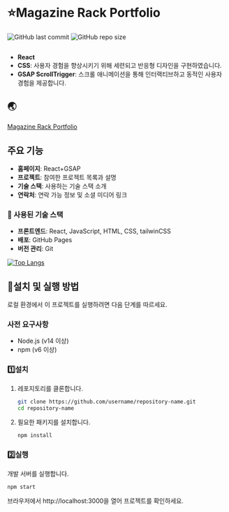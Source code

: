 # ⭐Magazine Rack Portfolio

![GitHub last commit](https://img.shields.io/github/last-commit/Da1re/magazine-rack)
![GitHub repo size](https://img.shields.io/github/repo-size/Da1re/magazine-rack)

##

- **React**
- **CSS**: 사용자 경험을 향상시키기 위해 세련되고 반응형 디자인을 구현하였습니다.
- **GSAP ScrollTrigger**: 스크롤 애니메이션을 통해 인터랙티브하고 동적인 사용자 경험을 제공합니다.

## 🌏

[Magazine Rack Portfolio](https://Da1re.github.io/magazine-rack)

## 주요 기능

- **홈페이지**: React+GSAP
- **프로젝트**: 참여한 프로젝트 목록과 설명
- **기술 스택**: 사용하는 기술 스택 소개
- **연락처**: 연락 가능 정보 및 소셜 미디어 링크

### 💌 사용된 기술 스택

- **프론트엔드**: React, JavaScript, HTML, CSS, tailwinCSS
- **배포**: GitHub Pages
- **버전 관리**: Git

[![Top Langs](https://github-readme-stats.vercel.app/api/top-langs/?username=Da1re&layout=compact)](https://github.com/anuraghazra/github-readme-stats)

## 📌설치 및 실행 방법

로컬 환경에서 이 프로젝트를 실행하려면 다음 단계를 따르세요.

### 사전 요구사항

- Node.js (v14 이상)
- npm (v6 이상)

### 1️⃣설치

1. 레포지토리를 클론합니다.

   ```sh
   git clone https://github.com/username/repository-name.git
   cd repository-name
   ```

2. 필요한 패키지를 설치합니다.
   ```sh
   npm install
   ```

### 2️⃣실행

개발 서버를 실행합니다.

```sh
npm start
```

브라우저에서 http://localhost:3000을 열어 프로젝트를 확인하세요.
